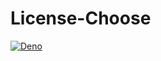 # License-Choose
[![Deno](https://github.com/sktryo/License-Choose/actions/workflows/deno.yml/badge.svg)](https://github.com/sktryo/License-Choose/actions/workflows/deno.yml)
